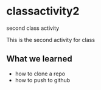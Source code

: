 # classactivity2

second class activity

This is the second activity for class

## What we learned

- how to clone a repo
- how to push to github

